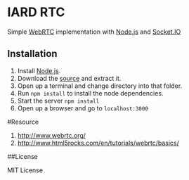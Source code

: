 # IARD RTC

Simple [WebRTC](http://www.webrtc.org/) implementation with [Node.js](http://nodejs.org) and [Socket.IO](http://socket.io)

## Installation

1. Install [Node.js](http://nodejs.org).
1. Download the [source](https://github.com/iardcrew/iardrtc/archive/master.zip) and extract it.
1. Open up a terminal and change directory into that folder.
1. Run `npm install` to install the node dependencies.
1. Start the server `npm install`
1. Open up a browser and go to `localhost:3000`

#Resource

1. http://www.webrtc.org/
2. http://www.html5rocks.com/en/tutorials/webrtc/basics/

##License

MIT License